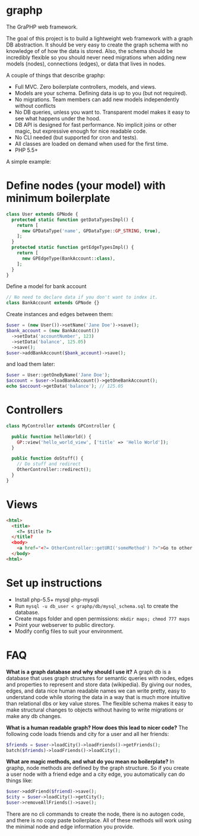 graphp
======

The GraPHP web framework.

The goal of this project is to build a lightweight web framework with a graph DB abstraction. It should be very easy to create the graph schema with no knowledge of of how the data is stored. Also, the schema should be incredibly flexible so you should never need migrations when adding new models (nodes), connections (edges), or data that lives in nodes.

A couple of things that describe graphp:

* Full MVC. Zero boilerplate controllers, models, and views.
* Models are your schema. Defining data is up to you (but not required).
* No migrations. Team members can add new models independently without conflicts
* No DB queries, unless you want to. Transparent model makes it easy to see what happens under the hood.
* DB API is designed for fast performance. No implicit joins or other magic, but expressive enough for nice readable code.
* No CLI needed (but supported for cron and tests).
* All classes are loaded on demand when used for the first time.
* PHP 5.5+

A simple example:

Define nodes (your model) with minimum boilerplate
=

```php
class User extends GPNode {
  protected static function getDataTypesImpl() {
    return [
      new GPDataType('name', GPDataType::GP_STRING, true),
    ];
  }
  protected static function getEdgeTypesImpl() {
    return [
      new GPEdgeType(BankAccount::class),
    ];
  }
}
```

Define a model for bank account

```php
// No need to declare data if you don't want to index it.
class BankAccount extends GPNode {}
```

Create instances and edges between them:

```php
$user = (new User())->setName('Jane Doe')->save();
$bank_account = (new BankAccount())
  ->setData('accountNumber', 123)
  ->setData('balance', 125.05)
  ->save();
$user->addBankAccount($bank_account)->save();
```

and load them later:

```php
$user = User::getOneByName('Jane Doe');
$account = $user->loadBankAccount()->getOneBankAccount();
echo $account->getData('balance'); // 125.05
```

Controllers
=
```php
class MyController extends GPController {

  public function helloWorld() {
    GP::view('hello_world_view', ['title' => 'Hello World']);
  }

  public function doStuff() {
    // Do stuff and redirect
    OtherController::redirect();
  }
}
```

Views
=
```html
<html>
  <title>
    <?= $title ?>
  </title?
  <body>
    <a href="<?= OtherController::getURI('someMethod') ?>">Go to other controller</a>
  </body>
<html>
```

Set up instructions
======
* Install php-5.5+ mysql php-mysqli
* Run `mysql -u db_user < graphp/db/mysql_schema.sql` to create the database.
* Create maps folder and open permissions: `mkdir maps; chmod 777 maps`
* Point your webserver to public directory.
* Modify config files to suit your environment.


FAQ
======

**What is a graph database and why should I use it?**
A graph db is a database that uses graph structures for semantic queries with nodes, edges and properties to represent and store data (wikipedia). By giving our nodes, edges, and data nice human readable names we can write pretty, easy to understand code while storing the data in a way that is much more intuitive than relational dbs or key value stores. The flexible schema makes it easy to make structural changes to objects without having to write migrations or make any db changes.


**What is a human readable graph? How does this lead to nicer code?**
The following code loads friends and city for a user and all her friends:
```php
$friends = $user->loadCity()->loadFriends()->getFriends();
batch($friends)->loadFriends()->loadCity();
```


**What are magic methods, and what do you mean no boilerplate?**
In graphp, node methods are defined by the graph structure. So if you create a user node with a friend edge and a city edge, you automatically can do things like:
```php
$user->addFriend($friend)->save();
$city = $user->loadCity()->getCity();
$user->removeAllFriends()->save();
```
There are no cli commands to create the node, there is no autogen code, and there is no copy paste boilerplace. All of these methods will work using the minimal node and edge information you provide.
